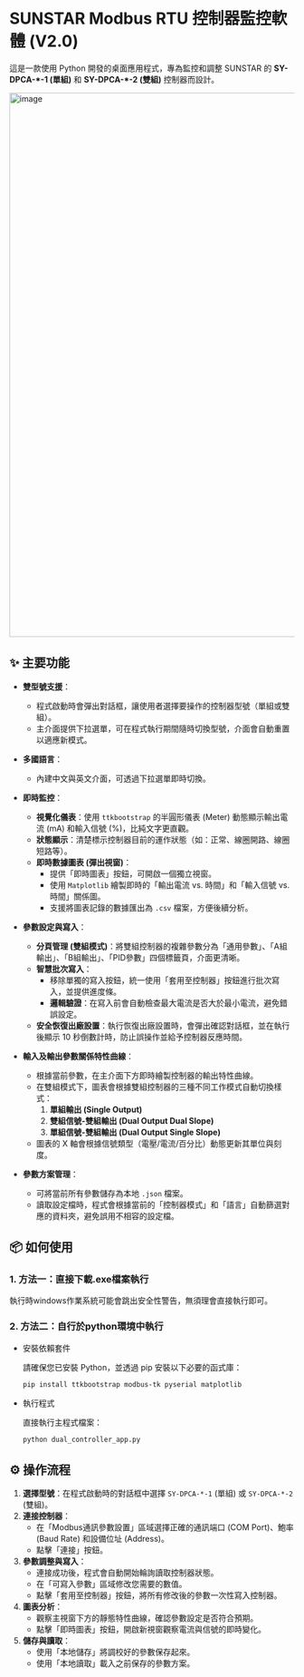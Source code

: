 # SUNSTAR Modbus RTU 控制器監控軟體 (V2.0)

這是一款使用 Python 開發的桌面應用程式，專為監控和調整 SUNSTAR 的 **SY-DPCA-*-1 (單組)** 和 **SY-DPCA-*-2 (雙組)** 控制器而設計。

<img width="960" alt="image" src="https://github.com/user-attachments/assets/51e04fba-3dfd-44c7-8e27-916826353510" />

## ✨ 主要功能

-   **雙型號支援**：
    -   程式啟動時會彈出對話框，讓使用者選擇要操作的控制器型號（單組或雙組）。
    -   主介面提供下拉選單，可在程式執行期間隨時切換型號，介面會自動重置以適應新模式。

-   **多國語言**：
    -   內建中文與英文介面，可透過下拉選單即時切換。

-   **即時監控**：
    -   **視覺化儀表**：使用 `ttkbootstrap` 的半圓形儀表 (Meter) 動態顯示輸出電流 (mA) 和輸入信號 (%)，比純文字更直觀。
    -   **狀態顯示**：清楚標示控制器目前的運作狀態（如：正常、線圈開路、線圈短路等）。
    -   **即時數據圖表 (彈出視窗)**：
        -   提供「即時圖表」按鈕，可開啟一個獨立視窗。
        -   使用 `Matplotlib` 繪製即時的「輸出電流 vs. 時間」和「輸入信號 vs. 時間」關係圖。
        -   支援將圖表記錄的數據匯出為 `.csv` 檔案，方便後續分析。

-   **參數設定與寫入**：
    -   **分頁管理 (雙組模式)**：將雙組控制器的複雜參數分為「通用參數」、「A組輸出」、「B組輸出」、「PID參數」四個標籤頁，介面更清晰。
    -   **智慧批次寫入**：
        -   移除單獨的寫入按鈕，統一使用「套用至控制器」按鈕進行批次寫入，並提供進度條。
        -   **邏輯驗證**：在寫入前會自動檢查最大電流是否大於最小電流，避免錯誤設定。
    -   **安全恢復出廠設置**：執行恢復出廠設置時，會彈出確認對話框，並在執行後顯示 10 秒倒數計時，防止誤操作並給予控制器反應時間。

-   **輸入及輸出參數關係特性曲線**：
    -   根據當前參數，在主介面下方即時繪製控制器的輸出特性曲線。
    -   在雙組模式下，圖表會根據雙組控制器的三種不同工作模式自動切換樣式：
        1.  **單組輸出 (Single Output)**
        2.  **雙組信號-雙組輸出 (Dual Output Dual Slope)**
        3.  **單組信號-雙組輸出 (Dual Output Single Slope)**
    -   圖表的 X 軸會根據信號類型（電壓/電流/百分比）動態更新其單位與刻度。

-   **參數方案管理**：
    -   可將當前所有參數儲存為本地 `.json` 檔案。
    -   讀取設定檔時，程式會根據當前的「控制器模式」和「語言」自動篩選對應的資料夾，避免誤用不相容的設定檔。

## 📦 如何使用

### 1. 方法一：直接下載.exe檔案執行

執行時windows作業系統可能會跳出安全性警告，無須理會直接執行即可。

### 2. 方法二：自行於python環境中執行

-   安裝依賴套件

    請確保您已安裝 Python，並透過 pip 安裝以下必要的函式庫：
    ```bash
    pip install ttkbootstrap modbus-tk pyserial matplotlib
    ```

-   執行程式

    直接執行主程式檔案：

    ```bash
    python dual_controller_app.py
    ```

## ⚙️ 操作流程

1.  **選擇型號**：在程式啟動時的對話框中選擇 `SY-DPCA-*-1` (單組) 或 `SY-DPCA-*-2` (雙組)。
2.  **連接控制器**：
    -   在「Modbus通訊參數設置」區域選擇正確的通訊端口 (COM Port)、鮑率 (Baud Rate) 和設備位址 (Address)。
    -   點擊「連接」按鈕。
3.  **參數調整與寫入**：
    -   連接成功後，程式會自動開始輪詢讀取控制器狀態。
    -   在「可寫入參數」區域修改您需要的數值。
    -   點擊「套用至控制器」按鈕，將所有修改後的參數一次性寫入控制器。
4.  **圖表分析**：
    -   觀察主視窗下方的靜態特性曲線，確認參數設定是否符合預期。
    -   點擊「即時圖表」按鈕，開啟新視窗觀察電流與信號的即時變化。
5.  **儲存與讀取**：
    -   使用「本地儲存」將調校好的參數保存起來。
    -   使用「本地讀取」載入之前保存的參數方案。
